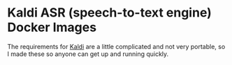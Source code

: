 # Kaldi ASR (speech-to-text engine) Docker Images

The requirements for [Kaldi](http://kaldi-asr.org/)
are a little complicated and not very portable, so I made these so anyone can get up and running quickly.



